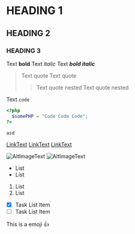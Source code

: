 # HEADING 1

## HEADING 2

### HEADING 3

Text **bold**
Text *italic*
Text ***bold italic***

> Text quote
> Text quote
> > Text quote nested
> > Text quote nested

Text `code`

```php
<?php
  $somePHP = "Code Code Code";
?>
```

```shell
asd
```

[LinkText](https://www.google.com/)
[LinkText](/repository/relative/path/to/markdown.md)
[LinkText](current/file/relative/path/to/markdown.md)

![AltImageText](path/to.image)
![AltImageText](path/to.image "Hover Text")

- List
- List

1. List
2. List

- [x] Task List Item
- [ ] Task List Item

This is a emoji :+1:
